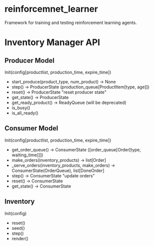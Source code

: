 # reinforcemnet_learner

Framework for training and testing reinforcement learning agents.



# Inventory Manager API

## Producer Model
Init(config[productlist, production_time, expire_time])

* start_produce(product_type, num_product) -> None
* step() -> ProducerState (production_queue[ProductItem[type, age]])
* reset() -> ProducerState  "reset producer state"
* get_state() -> ProducerState
* get_ready_product() -> ReadyQueue (will be deprecated)
* is_busy()
* is_all_ready()

## Consumer Model
Init(config[productlist, production_time, expire_time])

* get_order_queue() -> ConsumerState ([order_queue[Order[type, waiting_time]]])
* make_orders(inventory_products) -> list[Order]
* _serve_orders(inventory_products, make_orders) -> ConsumerState(OrderQueue), list[DoneOrder]
* step() -> ConsumerState "update orders"
* reset() -> ConsumerState
* get_state() -> ConsumerState


## Inventory
Init(config)

* reset()
* seed()
* step()
* render()